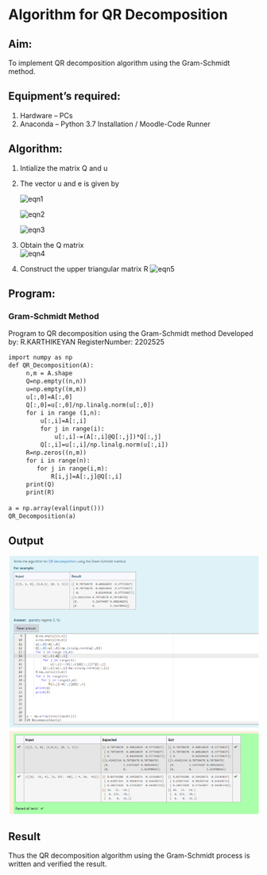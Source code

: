 # Algorithm for QR Decomposition
## Aim:
To implement QR decomposition algorithm using the Gram-Schmidt method.
## Equipment’s required:
1.	Hardware – PCs
2.	Anaconda – Python 3.7 Installation / Moodle-Code Runner
## Algorithm:
1.	Intialize the matrix Q and u
2.	The vector u and e is given by

    ![eqn1](./ex4.jpg)

    ![eqn2](./ex6.jpg)

    ![eqn3](./ex3.jpg)

3.	Obtain the Q matrix   
    ![eqn4](./ex1.jpg)
4.	Construct the upper triangular matrix R
    ![eqn5](./ex2.jpg)



## Program:
### Gram-Schmidt Method
Program to QR decomposition using the Gram-Schmidt method
Developed by: R.KARTHIKEYAN
RegisterNumber: 2202525

```
import numpy as np
def QR_Decomposition(A):
     n,m = A.shape
     Q=np.empty((n,n))
     u=np.empty((m,m))
     u[:,0]=A[:,0]
     Q[:,0]=u[:,0]/np.linalg.norm(u[:,0])
     for i in range (1,n):
         u[:,i]=A[:,i]
         for j in range(i):
             u[:,i]-=(A[:,i]@Q[:,j])*Q[:,j]
         Q[:,i]=u[:,i]/np.linalg.norm(u[:,i])
     R=np.zeros((n,m))
     for i in range(n):
        for j in range(i,m):
            R[i,j]=A[:,j]@Q[:,i]
     print(Q)
     print(R)
             
a = np.array(eval(input()))
QR_Decomposition(a) 

```
## Output


![](qrd.png)



## Result
Thus the QR decomposition algorithm using the Gram-Schmidt process is written and verified the result.